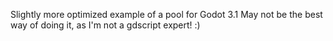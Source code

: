 Slightly more optimized example of a pool for Godot 3.1
May not be the best way of doing it, as I'm not a gdscript expert! :)
